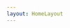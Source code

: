 ```yaml
---
layout: HomeLayout
---
```

<!-- ---
home: true
heroImage: '/assets/img/logo.jpg'
repo: 'https://github.com/347830076/myBlog'
heroText: 前端分享
tagline: 热爱前端代码
actionText: 立即查看 →
actionLink: /about
# features:
# - title: 简洁至上
#   details: 以 Markdown 为中心的项目结构，以最少的配置帮助你专注于写作。
# - title: Vue驱动
#   details: 享受 Vue + webpack 的开发体验，在 Markdown 中使用 Vue 组件，同时可以使用 Vue 来开发自定义主题。
# - title: 高性能
#   details: VuePress 为每个页面预渲染生成静态的 HTML，同时在页面被加载的时候，将作为 SPA 运行。
# footer: MIT Licensed | Copyright © 2020-present Evan You
--- -->

